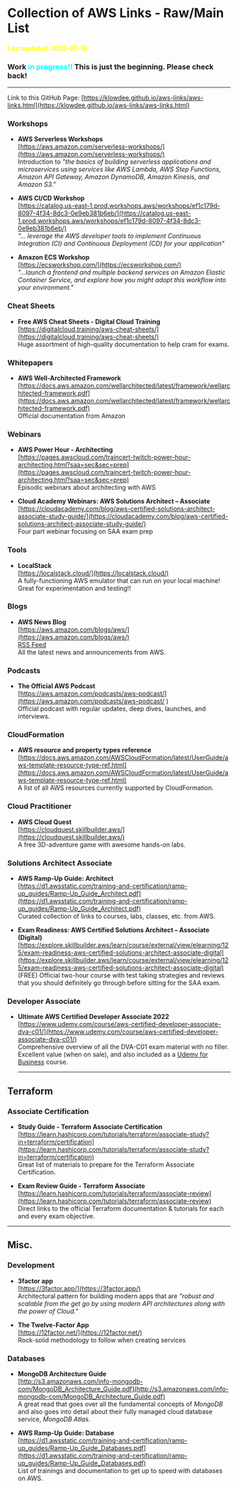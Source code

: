 # Collection of AWS Links - Raw/Main List
#### <span style="color:yellow"> __*Last updated: 2022-07-16*__</span>

### Work <span style="color:cyan">**in progress!!**</span> This is just the beginning. Please check back!
---
Link to this GitHub Page: [https://klowdee.github.io/aws-links/aws-links.html](https://klowdee.github.io/aws-links/aws-links.html)  

### Workshops
- **AWS Serverless Workshops**   
  [https://aws.amazon.com/serverless-workshops/](https://aws.amazon.com/serverless-workshops/)  
  Introduction to *"the basics of building serverless applications and microservices using services like AWS Lambda, AWS Step Functions, Amazon API Gateway, Amazon DynamoDB, Amazon Kinesis, and Amazon S3."*

- **AWS CI/CD Workshop**  
  [https://catalog.us-east-1.prod.workshops.aws/workshops/ef1c179d-8097-4f34-8dc3-0e9eb381b6eb/](https://catalog.us-east-1.prod.workshops.aws/workshops/ef1c179d-8097-4f34-8dc3-0e9eb381b6eb/)  
  *"... leverage the AWS developer tools to implement Continuous Integration (CI) and Continuous Deployment (CD) for your application"*

- **Amazon ECS Workshop**  
  [https://ecsworkshop.com/](https://ecsworkshop.com/)  
  *"...launch a frontend and multiple backend services on Amazon Elastic Container Service, and explore how you might adopt this workflow into your environment."*
 
### Cheat Sheets
- **Free AWS Cheat Sheets - Digital Cloud Training**  
  [https://digitalcloud.training/aws-cheat-sheets/](https://digitalcloud.training/aws-cheat-sheets/)  
  Huge assortment of high-quality documentation to help cram for exams.

### Whitepapers
- **AWS Well-Architected Framework**  
  [https://docs.aws.amazon.com/wellarchitected/latest/framework/wellarchitected-framework.pdf](https://docs.aws.amazon.com/wellarchitected/latest/framework/wellarchitected-framework.pdf)    
  Official documentation from Amazon

### Webinars
- **AWS Power Hour - Architecting**  
  [https://pages.awscloud.com/traincert-twitch-power-hour-architecting.html?saa=sec&sec=prep](https://pages.awscloud.com/traincert-twitch-power-hour-architecting.html?saa=sec&sec=prep)  
  Episodic webinars about architecting with AWS

- **Cloud Academy Webinars: AWS Solutions Architect – Associate**  
  [https://cloudacademy.com/blog/aws-certified-solutions-architect-associate-study-guide/](https://cloudacademy.com/blog/aws-certified-solutions-architect-associate-study-guide/)    
  Four part webinar focusing on SAA exam prep

  

### Tools
- **LocalStack**  
  [https://localstack.cloud/](https://localstack.cloud/)  
  A fully-functioning AWS emulator that can run on your local machine! Great for experimentation and testing!!

### Blogs
- **AWS News Blog**  
  [https://aws.amazon.com/blogs/aws/](https://aws.amazon.com/blogs/aws/)   
  [RSS Feed](https://aws.amazon.com/blogs/aws/feed/)   
  All the latest news and announcements from AWS.
  
### Podcasts

- **The Official AWS Podcast**  
  [https://aws.amazon.com/podcasts/aws-podcast/](https://aws.amazon.com/podcasts/aws-podcast/  )    
  Official podcast with regular updates, deep dives, launches, and interviews.

### CloudFormation
- **AWS resource and property types reference**  
  [https://docs.aws.amazon.com/AWSCloudFormation/latest/UserGuide/aws-template-resource-type-ref.html](https://docs.aws.amazon.com/AWSCloudFormation/latest/UserGuide/aws-template-resource-type-ref.html)  
  A list of all AWS resources currently supported by CloudFormation.

### Cloud Practitioner 
- **AWS Cloud Quest**  
  [https://cloudquest.skillbuilder.aws/](https://cloudquest.skillbuilder.aws/)  
  A free 3D-adventure game with awesome hands-on labs.

### Solutions Architect Associate
- **AWS Ramp-Up Guide: Architect**  
  [https://d1.awsstatic.com/training-and-certification/ramp-up_guides/Ramp-Up_Guide_Architect.pdf](https://d1.awsstatic.com/training-and-certification/ramp-up_guides/Ramp-Up_Guide_Architect.pdf)  
  Curated collection of links to courses, labs, classes, etc. from AWS.

- **Exam Readiness: AWS Certified Solutions Architect – Associate (Digital)**
  [https://explore.skillbuilder.aws/learn/course/external/view/elearning/125/exam-readiness-aws-certified-solutions-architect-associate-digital](https://explore.skillbuilder.aws/learn/course/external/view/elearning/125/exam-readiness-aws-certified-solutions-architect-associate-digital)  
  (FREE) Official two-hour course with test taking strategies and reviews that you should definitely go through before sitting for the SAA exam. 

### Developer Associate
- **Ultimate AWS Certified Developer Associate 2022**  
  [https://www.udemy.com/course/aws-certified-developer-associate-dva-c01/](https://www.udemy.com/course/aws-certified-developer-associate-dva-c01/)    
  Comprehensive overview of all the DVA-C01 exam material with no filler. Excellent value (when on sale), and also included as a [Udemy for Business](https://business.udemy.com/) course.  
  
  ---
## Terraform
### Associate Certification
- **Study Guide - Terraform Associate Certification**  
  [https://learn.hashicorp.com/tutorials/terraform/associate-study?in=terraform/certification](https://learn.hashicorp.com/tutorials/terraform/associate-study?in=terraform/certification)    
  Great list of materials to prepare for the Terraform Associate Certification.

- **Exam Review Guide - Terraform Associate**  
  [https://learn.hashicorp.com/tutorials/terraform/associate-review](https://learn.hashicorp.com/tutorials/terraform/associate-review)    
  Direct links to the official Terraform documentation & tutorials for each and every exam objective. 


---
## Misc.
### Development 
- **3factor app**  
  [https://3factor.app/](https://3factor.app/)  
  Architectural pattern for building modern apps that are *"robust and scalable from the get go by using modern API architectures along with the power of Cloud."*

- **The Twelve-Factor App**  
  [https://12factor.net/](https://12factor.net/)  
  Rock-solid methodology to follow when creating services

### Databases
- **MongoDB Architecture Guide**  
  [http://s3.amazonaws.com/info-mongodb-com/MongoDB_Architecture_Guide.pdf](http://s3.amazonaws.com/info-mongodb-com/MongoDB_Architecture_Guide.pdf)  
  A great read that goes over all the fundamental concepts of *MongoDB* and also goes into detail about their fully managed cloud database service, *MongoDB Atlas*.  

- **AWS Ramp-Up Guide: Database**  
  [https://d1.awsstatic.com/training-and-certification/ramp-up_guides/Ramp-Up_Guide_Databases.pdf](https://d1.awsstatic.com/training-and-certification/ramp-up_guides/Ramp-Up_Guide_Databases.pdf)  
  List of trainings and documentation to get up to speed with databases on AWS.  